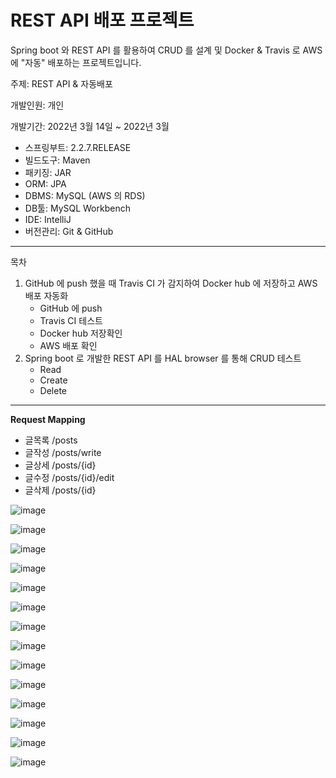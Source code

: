 # REST API 배포 프로젝트

Spring boot 와 REST API 를 활용하여 CRUD 를 설계 및 Docker & Travis 로 AWS 에 "자동" 배포하는 프로젝트입니다.

주제: REST API & 자동배포

개발인원: 개인

개발기간: 2022년 3월 14일 ~ 2022년 3월

- 스프링부트: 2.2.7.RELEASE
- 빌드도구: Maven
- 패키징: JAR
- ORM: JPA
- DBMS: MySQL (AWS 의 RDS)
- DB툴: MySQL Workbench
- IDE: IntelliJ
- 버전관리: Git & GitHub

---
목차

1. GitHub 에 push 했을 때 Travis CI 가 감지하여 Docker hub 에 저장하고 AWS 배포 자동화
    - GitHub 에 push
    - Travis CI 테스트
    - Docker hub 저장확인
    - AWS 배포 확인
2. Spring boot 로 개발한 REST API 를 HAL browser 를 통해 CRUD 테스트
    - Read
    - Create
    - Delete
---

**Request Mapping**
- 글목록 /posts
- 글작성 /posts/write
- 글상세 /posts/{id}
- 글수정 /posts/{id}/edit
- 글삭제 /posts/{id}


![image](https://user-images.githubusercontent.com/70655507/159131185-fa4d0127-46f0-4d8a-8957-749c30e07233.png)


![image](https://user-images.githubusercontent.com/70655507/159129871-3b907e24-b252-4164-952d-303745d39fa7.png)

![image](https://user-images.githubusercontent.com/70655507/159130138-76a2670d-fe02-4964-8f50-f65edef6cc6c.png)

![image](https://user-images.githubusercontent.com/70655507/159130343-a96c4add-81c1-4554-85de-3b6c233c9922.png)

![image](https://user-images.githubusercontent.com/70655507/159130510-08c4474d-ae42-43a5-9cd9-e0965e004766.png)

![image](https://user-images.githubusercontent.com/70655507/159130558-a6ed727c-4b66-4cf1-a202-1be670ee2b68.png)

![image](https://user-images.githubusercontent.com/70655507/159130661-b3ddd4e1-fcca-449a-8256-44da5b9d0750.png)

![image](https://user-images.githubusercontent.com/70655507/159130916-48eed968-53e9-46df-b5d1-3f4ef6e50203.png)

![image](https://user-images.githubusercontent.com/70655507/159130952-3e9a687b-9476-4600-9d22-3c972d1df7ae.png)

![image](https://user-images.githubusercontent.com/70655507/159130973-4abe8614-1392-42be-86a9-18f7258b7891.png)

![image](https://user-images.githubusercontent.com/70655507/159130989-448ffbcf-54dd-4c3b-b971-551660f2124c.png)

![image](https://user-images.githubusercontent.com/70655507/159131029-9440074f-dd71-4259-b48e-1d23dd1b159a.png)

![image](https://user-images.githubusercontent.com/70655507/159131080-f5ec1461-2757-4378-90bd-bee735a6182d.png)

![image](https://user-images.githubusercontent.com/70655507/159131122-dd3d2c15-a8e8-4e19-b5f0-a8b984e15cad.png)

